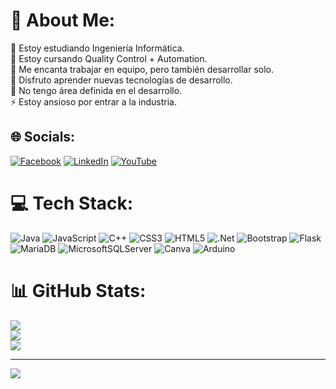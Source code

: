 # 💫 About Me:
🔭 Estoy estudiando Ingeniería Informática.<br>👯 Estoy cursando Quality Control + Automation.<br>🤝 Me encanta trabajar en equipo, pero también desarrollar solo.<br>🌱 Disfruto aprender nuevas tecnologías de desarrollo.<br>💬 No tengo área definida en el desarrollo.<br>⚡ Estoy ansioso por entrar a la industria.


## 🌐 Socials:
[![Facebook](https://img.shields.io/badge/Facebook-%231877F2.svg?logo=Facebook&logoColor=white)](https://facebook.com/djrsbmtz) [![LinkedIn](https://img.shields.io/badge/LinkedIn-%230077B5.svg?logo=linkedin&logoColor=white)](https://linkedin.com/in/MEREmmanuel) [![YouTube](https://img.shields.io/badge/YouTube-%23FF0000.svg?logo=YouTube&logoColor=white)](https://youtube.com/@@rossmartinez6633) 

# 💻 Tech Stack:
![Java](https://img.shields.io/badge/java-%23ED8B00.svg?style=for-the-badge&logo=java&logoColor=white) ![JavaScript](https://img.shields.io/badge/javascript-%23323330.svg?style=for-the-badge&logo=javascript&logoColor=%23F7DF1E) ![C++](https://img.shields.io/badge/c++-%2300599C.svg?style=for-the-badge&logo=c%2B%2B&logoColor=white) ![CSS3](https://img.shields.io/badge/css3-%231572B6.svg?style=for-the-badge&logo=css3&logoColor=white) ![HTML5](https://img.shields.io/badge/html5-%23E34F26.svg?style=for-the-badge&logo=html5&logoColor=white) ![.Net](https://img.shields.io/badge/.NET-5C2D91?style=for-the-badge&logo=.net&logoColor=white) ![Bootstrap](https://img.shields.io/badge/bootstrap-%23563D7C.svg?style=for-the-badge&logo=bootstrap&logoColor=white) ![Flask](https://img.shields.io/badge/flask-%23000.svg?style=for-the-badge&logo=flask&logoColor=white) ![MariaDB](https://img.shields.io/badge/MariaDB-003545?style=for-the-badge&logo=mariadb&logoColor=white) ![MicrosoftSQLServer](https://img.shields.io/badge/Microsoft%20SQL%20Sever-CC2927?style=for-the-badge&logo=microsoft%20sql%20server&logoColor=white) ![Canva](https://img.shields.io/badge/Canva-%2300C4CC.svg?style=for-the-badge&logo=Canva&logoColor=white) ![Arduino](https://img.shields.io/badge/-Arduino-00979D?style=for-the-badge&logo=Arduino&logoColor=white)
# 📊 GitHub Stats:
![](https://github-readme-stats.vercel.app/api?username=MEREmmanuel&theme=dark&hide_border=false&include_all_commits=false&count_private=false)<br/>
![](https://github-readme-streak-stats.herokuapp.com/?user=MEREmmanuel&theme=dark&hide_border=false)<br/>
![](https://github-readme-stats.vercel.app/api/top-langs/?username=MEREmmanuel&theme=dark&hide_border=false&include_all_commits=false&count_private=false&layout=compact)

---
[![](https://visitcount.itsvg.in/api?id=MEREmmanuel&icon=0&color=0)](https://visitcount.itsvg.in)

<!-- Proudly created with GPRM ( https://gprm.itsvg.in ) -->
